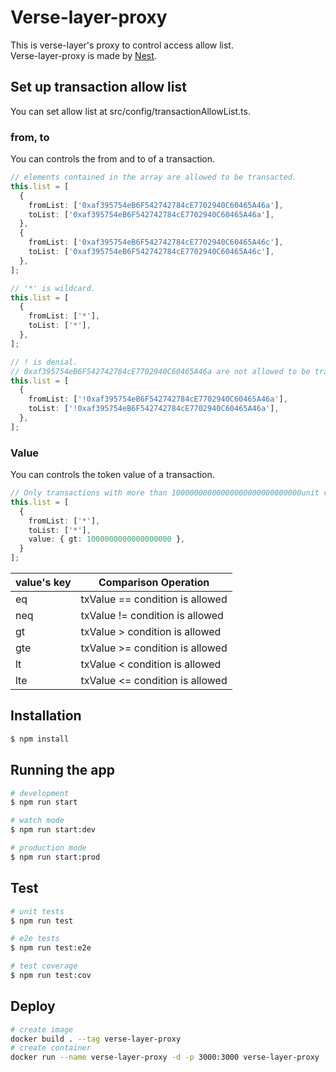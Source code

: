 # Verse-layer-proxy
This is verse-layer's proxy to control access allow list.<br>
Verse-layer-proxy is made by [Nest](https://github.com/nestjs/nest).

## Set up transaction allow list
You can set allow list at src/config/transactionAllowList.ts.

### from, to
You can controls the from and to of a transaction.

```typescript
// elements contained in the array are allowed to be transacted.
this.list = [
  {
    fromList: ['0xaf395754eB6F542742784cE7702940C60465A46a'],
    toList: ['0xaf395754eB6F542742784cE7702940C60465A46a'],
  },
  {
    fromList: ['0xaf395754eB6F542742784cE7702940C60465A46c'],
    toList: ['0xaf395754eB6F542742784cE7702940C60465A46c'],
  },
];

// '*' is wildcard.
this.list = [
  {
    fromList: ['*'],
    toList: ['*'],
  },
];

// ! is denial.
// 0xaf395754eB6F542742784cE7702940C60465A46a are not allowed to be transacted.
this.list = [
  {
    fromList: ['!0xaf395754eB6F542742784cE7702940C60465A46a'],
    toList: ['!0xaf395754eB6F542742784cE7702940C60465A46a'],
  },
];
```

### Value
You can controls the token value of a transaction.

```typescript
// Only transactions with more than 10000000000000000000000000000unit values are allowed.
this.list = [
  {
    fromList: ['*'],
    toList: ['*'],
    value: { gt: 1000000000000000000 },
  }
];
```

| value's key  |  Comparison Operation  |
| ---- | ---- |
|  eq  |  txValue == condition is allowed  |
|  neq  |  txValue != condition is allowed  |
|  gt  |  txValue > condition is allowed  |
|  gte  |  txValue >= condition is allowed  |
|  lt  |  txValue < condition is allowed  |
|  lte  |  txValue <= condition is allowed  |

## Installation

```bash
$ npm install
```

## Running the app

```bash
# development
$ npm run start

# watch mode
$ npm run start:dev

# production mode
$ npm run start:prod
```

## Test

```bash
# unit tests
$ npm run test

# e2e tests
$ npm run test:e2e

# test coverage
$ npm run test:cov
```

## Deploy
```bash
# create image
docker build . --tag verse-layer-proxy
# create container
docker run --name verse-layer-proxy -d -p 3000:3000 verse-layer-proxy
```